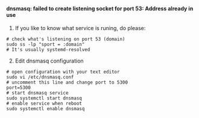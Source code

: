 #### dnsmasq: failed to create listening socket for port 53: Address already in use

1. If you like to know what service is runing, do please:
```shell
# check what's listening on port 53 (domain)
sudo ss -lp "sport = :domain"
# It's usually systemd-resolved 
```

2. Edit dnsmasq configuration
```shell
# open configuration with your text editor
sudo vi /etc/dnsmasq.conf
# uncomment this line and change port to 5300
port=5300
# start dnsmasq service
sudo systemctl start dnsmasq
# enable service when reboot
sudo systemctl enable dnsmasq
```
